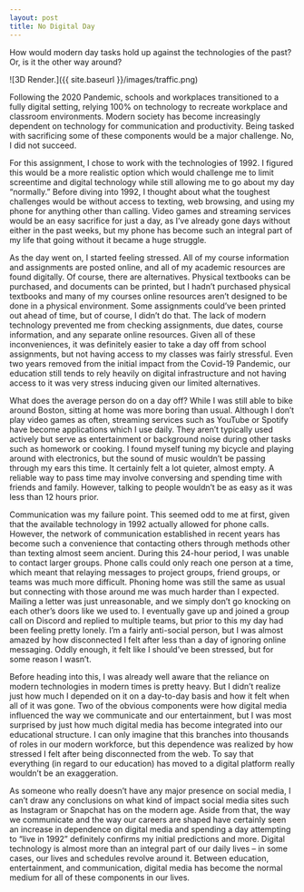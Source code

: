 ```yaml
---
layout: post
title: No Digital Day
---
```


How would modern day tasks hold up against the technologies of the past? Or, is it the other way around?

![3D Render.]({{ site.baseurl }}/images/traffic.png)



Following the 2020 Pandemic, schools and workplaces transitioned to a fully digital setting, relying 100% on technology to recreate workplace and classroom environments. Modern society has become increasingly dependent on technology for communication and productivity. Being tasked with sacrificing some of these components would be a major challenge. No, I did not succeed.

For this assignment, I chose to work with the technologies of 1992. I figured this would be a more realistic option which would challenge me to limit screentime and digital technology while still allowing me to go about my day “normally.” Before diving into 1992, I thought about what the toughest challenges would be without access to texting, web browsing, and using my phone for anything other than calling. Video games and streaming services would be an easy sacrifice for just a day, as I’ve already gone days without either in the past weeks, but my phone has become such an integral part of my life that going without it became a huge struggle.
	
As the day went on, I started feeling stressed. All of my course information and assignments are posted online, and all of my academic resources are found digitally. Of course, there are alternatives. Physical textbooks can be purchased, and documents can be printed, but I hadn’t purchased physical textbooks and many of my courses online resources aren’t designed to be done in a physical environment. Some assignments could’ve been printed out ahead of time, but of course, I didn’t do that. The lack of modern technology prevented me from checking assignments, due dates, course information, and any separate online resources. Given all of these inconveniences, it was definitely easier to take a day off from school assignments, but not having access to my classes was fairly stressful. Even two years removed from the initial impact from the Covid-19 Pandemic, our education still tends to rely heavily on digital infrastructure and not having access to it was very stress inducing given our limited alternatives.

What does the average person do on a day off? While I was still able to bike around Boston, sitting at home was more boring than usual. Although I don’t play video games as often, streaming services such as YouTube or Spotify have become applications which I use daily. They aren’t typically used actively but serve as entertainment or background noise during other tasks such as homework or cooking. I found myself tuning my bicycle and playing around with electronics, but the sound of music wouldn’t be passing through my ears this time. It certainly felt a lot quieter, almost empty. A reliable way to pass time may involve conversing and spending time with friends and family. However, talking to people wouldn’t be as easy as it was less than 12 hours prior.

Communication was my failure point.  This seemed odd to me at first, given that the available technology in 1992 actually allowed for phone calls. However, the network of communication established in recent years has become such a convenience that contacting others through methods other than texting almost seem ancient. During this 24-hour period, I was unable to contact larger groups. Phone calls could only reach one person at a time, which meant that relaying messages to project groups, friend groups, or teams was much more difficult. Phoning home was still the same as usual but connecting with those around me was much harder than I expected. Mailing a letter was just unreasonable, and we simply don’t go knocking on each other’s doors like we used to. I eventually gave up and joined a group call on Discord and replied to multiple teams, but prior to this my day had been feeling pretty lonely. I’m a fairly anti-social person, but I was almost amazed by how disconnected I felt after less than a day of ignoring online messaging. Oddly enough, it felt like I should’ve been stressed, but for some reason I wasn’t.

Before heading into this, I was already well aware that the reliance on modern technologies in modern times is pretty heavy. But I didn’t realize just how much I depended on it on a day-to-day basis and how it felt when all of it was gone. Two of the obvious components were how digital media influenced the way we communicate and our entertainment, but I was most surprised by just how much digital media has become integrated into our educational structure. I can only imagine that this branches into thousands of roles in our modern workforce, but this dependence was realized by how stressed I felt after being disconnected from the web. To say that everything (in regard to our education) has moved to a digital platform really wouldn’t be an exaggeration. 

As someone who really doesn’t have any major presence on social media, I can’t draw any conclusions on what kind of impact social media sites such as Instagram or Snapchat has on the modern age. Aside from that, the way we communicate and the way our careers are shaped have certainly seen an increase in dependence on digital media and spending a day attempting to “live in 1992” definitely confirms my initial predictions and more. Digital technology is almost more than an integral part of our daily lives – in some cases, our lives and schedules revolve around it. Between education, entertainment, and communication, digital media has become the normal medium for all of these components in our lives.
